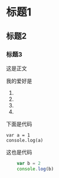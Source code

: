 # 标题1

## 标题2

### 标题3

这是正文

我的爱好是

1. 
2.
3.
4.
下面是代码

    var a = 1
    console.log(a)
    
这也是代码
````javascript
    var b = 2
    console.log(b)
